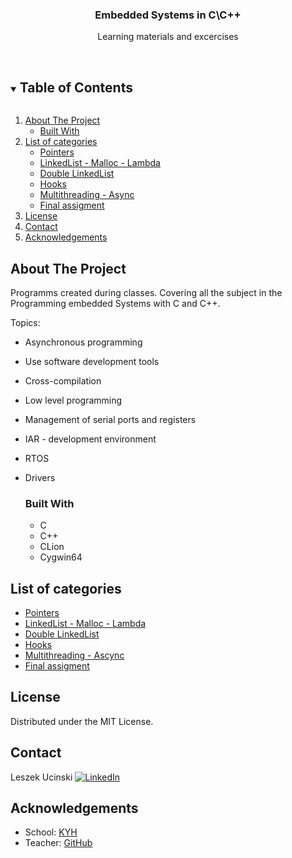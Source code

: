 

  <h3 align="center">Embedded Systems in C\C++</h3>

  <p align="center">
    Learning materials and excercises 
    <br />
    <br />
  </p>


<details open="open">
  <summary><h2 style="display: inline-block">Table of Contents</h2></summary>
  <ol>
    <li>
      <a href="#about-the-project">About The Project</a>
      <ul>
        <li><a href="#built-with">Built With</a></li>
      </ul>
    </li>
    <li><a href="#list-of-categories">List of categories</a>
      <ul>
        <li><a href="#pointers">Pointers</a></li>
        <li><a href="#linkedList-malloc-lambda">LinkedList - Malloc - Lambda</a></li>
        <li><a href="#double-linkedlist">Double LinkedList</a></li>
        <li><a href="#hooks">Hooks</a></li>
        <li><a href="#multithreading-async">Multithreading - Async</a></li>
        <li><a href="#final-assigment">Final assigment</a></li>
      </ul>
      </li>
    <li><a href="#license">License</a></li>
    <li><a href="#contact">Contact</a></li>
    <li><a href="#acknowledgements">Acknowledgements</a></li>
  </ol>
</details>



## About The Project

Programms created during classes. Covering all the subject in the Programming embedded Systems with C and C++. 

Topics:

- Asynchronous programming

- Use software development tools

- Cross-compilation

- Low level programming

- Management of serial ports and registers

- IAR - development environment

- RTOS

- Drivers

  ### Built With

  - C
  - C++
  - CLion
  - Cygwin64

## List of categories

* [Pointers](https://github.com/CloudedThings/Embedded-Systems-with-C-and-Cpp/tree/master/01.%20Pointers)
* [LinkedList - Malloc - Lambda](https://github.com/CloudedThings/Embedded-Systems-with-C-and-Cpp/tree/master/02.%20LinkedList%20-%20Malloc%20-%20Lambda)
* [Double LinkedList](https://github.com/CloudedThings/Embedded-Systems-with-C-and-Cpp/tree/master/03.%20Double%20LinkedList)
* [Hooks](https://github.com/CloudedThings/Embedded-Systems-with-C-and-Cpp/tree/master/04.%20Hooks%20(keylogger))
* [Multithreading - Ascync](https://github.com/CloudedThings/Embedded-Systems-with-C-and-Cpp/tree/master/05.%20Multithreading%20-%20Async)
* [Final assigment]()


## License

Distributed under the MIT License.

## Contact

Leszek Ucinski [![LinkedIn][linkedin-shield]][linkedin-url]




## Acknowledgements

* School: [KYH](https://kyh.se/utbildningar/internet-of-things/)
* Teacher: [GitHub](https://github.com/KYH-Gothenburg)

[linkedin-shield]: https://img.shields.io/badge/-LinkedIn-black.svg?style=for-the-badge&logo=linkedin&colorB=555
[linkedin-url]: https://www.linkedin.com/in/leszekucinski/
